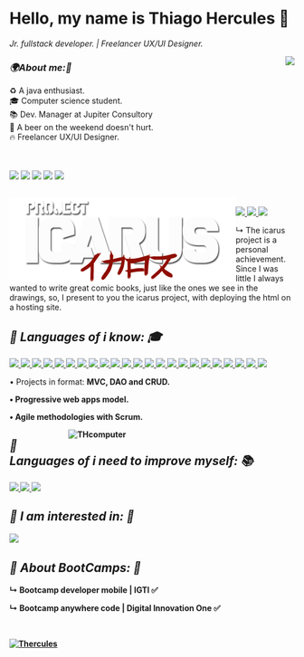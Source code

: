 <h1><b>Hello, my name is Thiago Hercules 👋</b><i class="fas fa-code"></i></h1>
<p><em>Jr. fullstack developer. | Freelancer UX/UI Designer. </em></p>

<img align='right' src="https://github-readme-stats.vercel.app/api?username=Thercules&show_icons=true&title_color=783c00&text_color=af552e&icon_color=783c00&bg_color=f8efd4&cache_seconds=2300">

<h3><em><b>🌍About me:🧠</b></em></h3> 
<p> ♻️ A java enthusiast. <br>
	🎓 Computer science student. <br> 
	📚 Dev. Manager at Jupiter Consultory <br>
	🍻 A beer on the weekend doesn't hurt. <br> 
	🔥 Freelancer UX/UI Designer.
	
</p>
<br>
<br>
<a href="mailto:thhercules2012@gmail.com"><img align='center' src="https://img.shields.io/badge/Gmail-D14836?style=for-the-badge&logo=gmail&logoColor=white"/></a>
<a href="https://www.linkedin.com/in/thiago-hercules-2669901ba/"><img align='center' src="https://img.shields.io/badge/LinkedIn-0077B5?style=for-the-badge&logo=linkedin&logoColor=white"/></a>
<a href="https://instagram.com/tdesigner._"><img align='center' src="https://img.shields.io/badge/Professional Instagram-ffcbdb?style=for-the-badge&logo=instagram&logoColor=black"/></a>
<a href="https://instagram.com/t.hercules02"><img  align='center' src="https://img.shields.io/badge/Personal Instagram-ffcbdb?style=for-the-badge&logo=instagram&logoColor=black"/></a>
<a href="https://www.behance.net/thercules/appreciated"><img align='center' src="https://img.shields.io/badge/Behance-0077B5?style=for-the-badge&logo=behance&logoColor=white"/></a>
</br>
<br>

<a href="https://github.com/Thercules/Project-Icarus"><img src="https://github.com/Thercules/Project-Icarus/blob/master/imagens/Project-Icarus-LogoV2.png" min-width="400px" max-width="400px" width="400px" align="left" alt="ProjectIcarusLogo"></a>
<br>
<a href="#"><img src="https://img.shields.io/badge/JavaScript-E94057?style=for-the-badge&logo=Javascript&logoColor=white"/>
</a>
<a href="#"><img src="https://img.shields.io/badge/HTML5-E94057?style=for-the-badge&logo=Html5&logoColor=white"/>
</a>
<a href="#"><img src="https://img.shields.io/badge/CSS3-E94057?style=for-the-badge&logo=Css3&logoColor=white"/>
</a>

<p> ↳ The icarus project is a personal achievement. Since I was little I always wanted to write great comic books, just like the ones we see in the drawings, so, I present to you the icarus project, with deploying the html on a hosting site. </p>

<h2><em><b> 🔹 Languages of i know: 🎓</b></em></h2> 
<a href="#"><img src="https://img.shields.io/badge/Java-f8efd4?style=for-the-badge&logo=Java&logoColor=783c00"/>
</a> 
<a href="#"><img src="https://img.shields.io/badge/MySQL-f8efd4?style=for-the-badge&logo=Mysql&logoColor=783c00"/>
</a>
<a href="#"><img src="https://img.shields.io/badge/SQL server-f8efd4?style=for-the-badge&logo=Mysql&logoColor=783c00"/>
</a>
<a href="#"><img src="https://img.shields.io/badge/JSF-f8efd4?style=for-the-badge&logo=Java&logoColor=783c00"/>
</a> 
<a href="#"><img src="https://img.shields.io/badge/JPA-f8efd4?style=for-the-badge&logo=Java&logoColor=783c00"/>
</a>
<a href="#"><img src="https://img.shields.io/badge/JSP-f8efd4?style=for-the-badge&logo=Java&logoColor=783c00"/>
</a>
<a href="#"><img src="https://img.shields.io/badge/JDBC-f8efd4?style=for-the-badge&logo=Java&logoColor=783c00"/>
</a>
<a href="#"><img src="https://img.shields.io/badge/JSON-f8efd4?style=for-the-badge&logo=Json&logoColor=783c00"/>
</a>
<a href="#"><img src="https://img.shields.io/badge/XML-f8efd4?style=for-the-badge&logo=java&logoColor=783c00"/>
</a>
<a href="#"><img src="https://img.shields.io/badge/Servlets-f8efd4?style=for-the-badge&logo=Java&logoColor=783c00"/>
</a>
<a href="#"><img src="https://img.shields.io/badge/Maven-f8efd4?style=for-the-badge&logo=Apache&logoColor=783c00"/>
</a>
<a href="#"><img src="https://img.shields.io/badge/SpringBoot-f8efd4?style=for-the-badge&logo=Spring&logoColor=783c00"/>
</a>
<a href="#"><img src="https://img.shields.io/badge/JWT-f8efd4?style=for-the-badge&logo=json&logoColor=783c00"/>
</a>
<a href="#"><img src="https://img.shields.io/badge/JavaScript-f8efd4?style=for-the-badge&logo=Javascript&logoColor=783c00"/>
</a>
<a href="#"><img src="https://img.shields.io/badge/Bootstrap-f8efd4?style=for-the-badge&logo=Bootstrap&logoColor=783c00"/>
</a>
<a href="#"><img src="https://img.shields.io/badge/HTML5-f8efd4?style=for-the-badge&logo=Html5&logoColor=783c00"/>
</a>
<a href="#"><img src="https://img.shields.io/badge/CSS3-f8efd4?style=for-the-badge&logo=Css3&logoColor=783c00"/>
</a> 
<a href="#"><img src="https://img.shields.io/badge/C/C++-f8efd4?style=for-the-badge&logo=C&logoColor=783c00"/>
</a>
<a href="#"><img src="https://img.shields.io/badge/PostgreSQL-f8efd4?style=for-the-badge&logo=PostgreSQL&logoColor=783c00"/>
</a>
<a href="#"><img src="https://img.shields.io/badge/React Native-f8efd4?style=for-the-badge&logo=React&logoColor=783c00"/>
</a> 
<a href="#"><img src="https://img.shields.io/badge/Android Native-f8efd4?style=for-the-badge&logo=Android&logoColor=783c00"/>
</a> 
<a href="#"><img src="https://img.shields.io/badge/SCSS-f8efd4?style=for-the-badge&logo=sass&logoColor=783c00"/>
</a>
<a href="#"><img src="https://img.shields.io/badge/Python-f8efd4?style=for-the-badge&logo=python&logoColor=783c00"/>
</a>
<p> • Projects in format: <b> MVC, DAO and CRUD.<b></p> 
<p> • Progressive web apps model.<b></p> 
<p> • Agile methodologies with Scrum.<b></p>
<img src="https://raw.githubusercontent.com/MicaelliMedeiros/micaellimedeiros/master/image/computer-illustration.png" min-width="400px" max-width="400px" width="400px" align="right" alt="THcomputer">

<h2><em><b> 🔹 Languages of i need to improve myself: 📚</b></em></h2>
<a href="#"><img src="https://img.shields.io/badge/Oracle-f8efd4?style=for-the-badge&logo=Oracle&logoColor=783c00"/>
</a>
<a href="#"><img src="https://img.shields.io/badge/ReactJS-f8efd4?style=for-the-badge&logo=React&logoColor=783c00"/>
</a> 
<a href="#"><img src="https://img.shields.io/badge/Angular-f8efd4?style=for-the-badge&logo=Angular&logoColor=783c00"/>
</a>

<h2><em><b> 🔹 I am interested in: 🧐</em><b></h2> 
<a href="#"><img src="https://img.shields.io/badge/Flutter-f8efd4?style=for-the-badge&logo=Flutter&logoColor=783c00"/>
</a>
	
<h2><em><b> 🔹 About BootCamps: 🚀</em><b></h2> 
<p> ↳ Bootcamp developer mobile | IGTI ✅ </p> 
<p> ↳ Bootcamp anywhere code | Digital Innovation One ✅ </p> <br>

[![Thercules](https://github-readme-stats.vercel.app/api/top-langs/?username=Thercules&hide=html&layout=compact&theme=default)](https://github.com/Thercules/)
